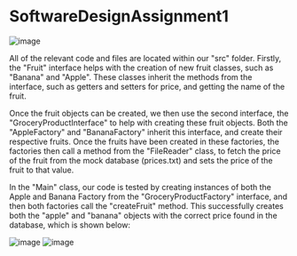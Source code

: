 # SoftwareDesignAssignment1
![image](https://github.com/Vromaniac/SoftwareDesignAssignment1/assets/115129648/cf451f65-9bdb-468a-a609-0cdfda094d14)


All of the relevant code and files are located within our "src" folder. 
Firstly, the "Fruit" interface helps with the creation of new fruit classes, such as "Banana" and "Apple". These classes inherit the methods from the interface, such as getters and setters for price, and getting the name of the fruit. 

Once the fruit objects can be created, we then use the second interface, the "GroceryProductInterface" to help with creating these fruit objects. Both the "AppleFactory" and "BananaFactory" inherit this interface, and create their respective fruits. Once the fruits have been created in these factories, the factories then call a method from the "FileReader" class, to fetch the price of the fruit from the mock database (prices.txt) and sets the price of the fruit to that value.

In the "Main" class, our code is tested by creating instances of both the Apple and Banana Factory from the "GroceryProductFactory" interface, and then both factories call the "createFruit" method. This successfully creates both the "apple" and "banana" objects with the correct price found in the database, which is shown below: 

![image](https://github.com/Vromaniac/SoftwareDesignAssignment1/assets/115129648/dbfc8e71-fd14-4765-8e26-ab01376fb96f)
![image](https://github.com/Vromaniac/SoftwareDesignAssignment1/assets/115129648/7594693b-328e-4149-beef-60e28c6612ea)



